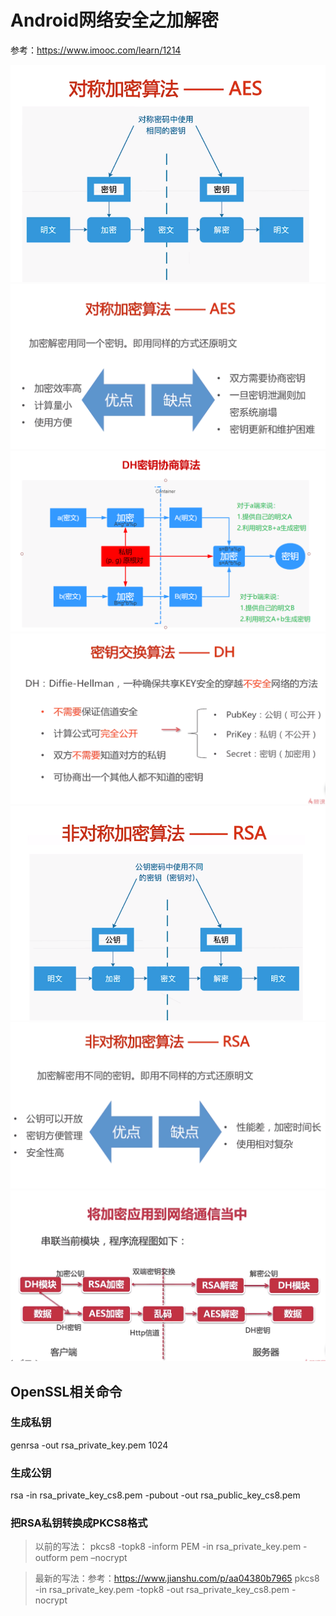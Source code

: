 # Android网络安全之加解密
参考：https://www.imooc.com/learn/1214

![AES原理.png](doc/AES原理.png)
![AES特点.png](doc/AES特点.png)
![DH原理.png](doc/DH原理.png)
![DH特点.png](doc/DH特点.png)
![RSA原理.png](doc/RSA原理.png)
![RSA特点.png](doc/RSA特点.png)
![网络通信中加密流程.png](doc/网络通信中加密流程.png)

## OpenSSL相关命令

### 生成私钥
genrsa -out rsa_private_key.pem 1024

### 生成公钥
rsa -in rsa_private_key_cs8.pem -pubout -out rsa_public_key_cs8.pem

### 把RSA私钥转换成PKCS8格式
>以前的写法：
pkcs8 -topk8 -inform PEM -in rsa_private_key.pem -outform pem –nocrypt

>最新的写法：参考：https://www.jianshu.com/p/aa04380b7965
pkcs8 -in rsa_private_key.pem -topk8 -out rsa_private_key_cs8.pem -nocrypt